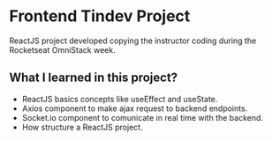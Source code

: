 # Frontend Tindev Project

ReactJS project developed copying the instructor coding during the Rocketseat OmniStack week.

## What I learned in this project?

- ReactJS basics concepts like useEffect and useState.
- Axios component to make ajax request to backend endpoints.
- Socket.io component to comunicate in real time with the backend.
- How structure a ReactJS project.
